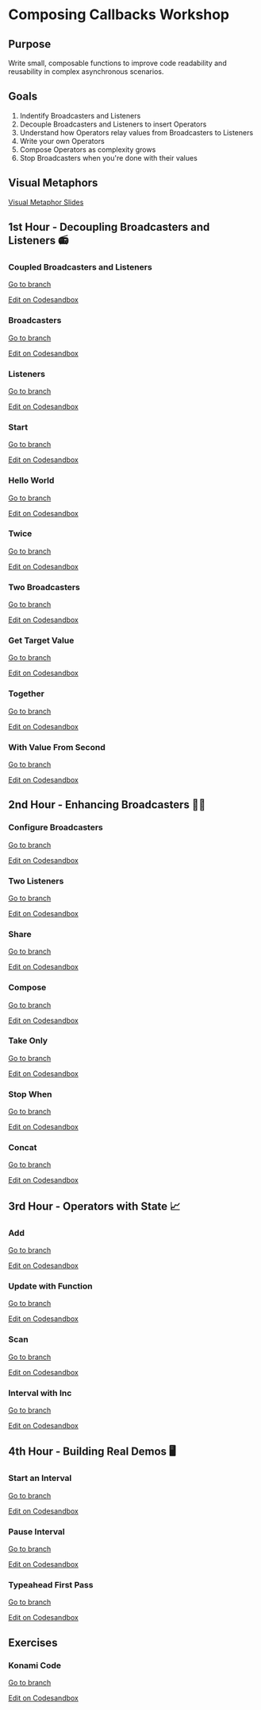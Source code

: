 # Composing Callbacks Workshop

## Purpose
Write small, composable functions to improve code readability
and reusability in complex asynchronous scenarios.

## Goals
1. Indentify Broadcasters and Listeners
2. Decouple Broadcasters and Listeners to insert Operators
3. Understand how Operators relay values from Broadcasters to Listeners
4. Write your own Operators
5. Compose Operators as complexity grows
6. Stop Broadcasters when you're done with their values


## Visual Metaphors
[Visual Metaphor Slides](https://docs.google.com/presentation/d/1-ShMBAImLCv1Pkr7DJ7OPCUPlv9ZMnnEayl8NGrlg5Q/edit?usp=sharing)

## 1st Hour - Decoupling Broadcasters and Listeners 📻

### Coupled Broadcasters and Listeners 

[Go to branch](https://github.com/johnlindquist/compose-callback-workshop/tree/coupled-broadcasters-and-listeners) 

[Edit on Codesandbox](https://codesandbox.io/s/github/johnlindquist/compose-callback-workshop/tree/coupled-broadcasters-and-listeners/?module=/src/index.js) 


### Broadcasters 

[Go to branch](https://github.com/johnlindquist/compose-callback-workshop/tree/broadcasters) 

[Edit on Codesandbox](https://codesandbox.io/s/github/johnlindquist/compose-callback-workshop/tree/broadcasters/?module=/src/index.js) 


### Listeners 

[Go to branch](https://github.com/johnlindquist/compose-callback-workshop/tree/listeners) 

[Edit on Codesandbox](https://codesandbox.io/s/github/johnlindquist/compose-callback-workshop/tree/listeners/?module=/src/index.js) 


### Start 

[Go to branch](https://github.com/johnlindquist/compose-callback-workshop/tree/start) 

[Edit on Codesandbox](https://codesandbox.io/s/github/johnlindquist/compose-callback-workshop/tree/start/?module=/src/index.js) 


### Hello World 

[Go to branch](https://github.com/johnlindquist/compose-callback-workshop/tree/hello-world) 

[Edit on Codesandbox](https://codesandbox.io/s/github/johnlindquist/compose-callback-workshop/tree/hello-world/?module=/src/index.js) 


### Twice 

[Go to branch](https://github.com/johnlindquist/compose-callback-workshop/tree/twice) 

[Edit on Codesandbox](https://codesandbox.io/s/github/johnlindquist/compose-callback-workshop/tree/twice/?module=/src/index.js) 


### Two Broadcasters 

[Go to branch](https://github.com/johnlindquist/compose-callback-workshop/tree/two-broadcasters) 

[Edit on Codesandbox](https://codesandbox.io/s/github/johnlindquist/compose-callback-workshop/tree/two-broadcasters/?module=/src/index.js) 


### Get Target Value 

[Go to branch](https://github.com/johnlindquist/compose-callback-workshop/tree/get-target-value) 

[Edit on Codesandbox](https://codesandbox.io/s/github/johnlindquist/compose-callback-workshop/tree/get-target-value/?module=/src/index.js) 


### Together 

[Go to branch](https://github.com/johnlindquist/compose-callback-workshop/tree/together) 

[Edit on Codesandbox](https://codesandbox.io/s/github/johnlindquist/compose-callback-workshop/tree/together/?module=/src/index.js)


### With Value From Second 

[Go to branch](https://github.com/johnlindquist/compose-callback-workshop/tree/with-value-from-second) 

[Edit on Codesandbox](https://codesandbox.io/s/github/johnlindquist/compose-callback-workshop/tree/with-value-from-second/?module=/src/index.js) 




## 2nd Hour - Enhancing Broadcasters 👨‍🍳

### Configure Broadcasters 

[Go to branch](https://github.com/johnlindquist/compose-callback-workshop/tree/configure-broadcasters) 

[Edit on Codesandbox](https://codesandbox.io/s/github/johnlindquist/compose-callback-workshop/tree/configure-broadcasters/?module=/src/index.js) 


### Two Listeners 

[Go to branch](https://github.com/johnlindquist/compose-callback-workshop/tree/two-destinations) 

[Edit on Codesandbox](https://codesandbox.io/s/github/johnlindquist/compose-callback-workshop/tree/two-destinations/?module=/src/index.js) 


### Share 

[Go to branch](https://github.com/johnlindquist/compose-callback-workshop/tree/share) 

[Edit on Codesandbox](https://codesandbox.io/s/github/johnlindquist/compose-callback-workshop/tree/share/?module=/src/index.js) 


### Compose 

[Go to branch](https://github.com/johnlindquist/compose-callback-workshop/tree/compose) 

[Edit on Codesandbox](https://codesandbox.io/s/github/johnlindquist/compose-callback-workshop/tree/compose/?module=/src/index.js) 

### Take Only 

[Go to branch](https://github.com/johnlindquist/compose-callback-workshop/tree/take-only) 

[Edit on Codesandbox](https://codesandbox.io/s/github/johnlindquist/compose-callback-workshop/tree/take-only/?module=/src/index.js) 

### Stop When

[Go to branch](https://github.com/johnlindquist/compose-callback-workshop/tree/stop) 

[Edit on Codesandbox](https://codesandbox.io/s/github/johnlindquist/compose-callback-workshop/tree/stop/?module=/src/index.js) 


### Concat 

[Go to branch](https://github.com/johnlindquist/compose-callback-workshop/tree/concat) 

[Edit on Codesandbox](https://codesandbox.io/s/github/johnlindquist/compose-callback-workshop/tree/concat/?module=/src/index.js) 

## 3rd Hour - Operators with State 📈

### Add 

[Go to branch](https://github.com/johnlindquist/compose-callback-workshop/tree/add) 

[Edit on Codesandbox](https://codesandbox.io/s/github/johnlindquist/compose-callback-workshop/tree/add/?module=/src/index.js) 


### Update with Function 

[Go to branch](https://github.com/johnlindquist/compose-callback-workshop/tree/update-with-function) 

[Edit on Codesandbox](https://codesandbox.io/s/github/johnlindquist/compose-callback-workshop/tree/update-with-function/?module=/src/index.js) 


### Scan 

[Go to branch](https://github.com/johnlindquist/compose-callback-workshop/tree/scan) 

[Edit on Codesandbox](https://codesandbox.io/s/github/johnlindquist/compose-callback-workshop/tree/scan/?module=/src/index.js) 


### Interval with Inc 

[Go to branch](https://github.com/johnlindquist/compose-callback-workshop/tree/interval-with-inc) 

[Edit on Codesandbox](https://codesandbox.io/s/github/johnlindquist/compose-callback-workshop/tree/interval-with-inc/?module=/src/index.js) 


## 4th Hour - Building Real Demos 🖥

### Start an Interval 

[Go to branch](https://github.com/johnlindquist/compose-callback-workshop/tree/start-an-interval) 

[Edit on Codesandbox](https://codesandbox.io/s/github/johnlindquist/compose-callback-workshop/tree/start-an-interval/?module=/src/index.js) 


### Pause Interval 

[Go to branch](https://github.com/johnlindquist/compose-callback-workshop/tree/pause-interval) 

[Edit on Codesandbox](https://codesandbox.io/s/github/johnlindquist/compose-callback-workshop/tree/pause-interval/?module=/src/index.js) 


### Typeahead First Pass 

[Go to branch](https://github.com/johnlindquist/compose-callback-workshop/tree/typeahead-first-pass) 

[Edit on Codesandbox](https://codesandbox.io/s/github/johnlindquist/compose-callback-workshop/tree/typeahead-first-pass/?module=/src/index.js)

## Exercises

### Konami Code

[Go to branch](https://github.com/johnlindquist/compose-callback-workshop/tree/exercise-konami) 

[Edit on Codesandbox](https://codesandbox.io/s/github/johnlindquist/compose-callback-workshop/tree/exercise-konami/?module=/src/index.js) 